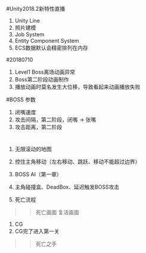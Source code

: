 #Unity2018.2新特性直播
1. Unity Line
2. 照片建模
3. Job System
4. Entity Component System
5. ECS数据默认会精密排列在内存

#20180710

1. Level1 Boss离场动画异常
2. Boss第二阶段动画制作
3. 播放动画时莫名发生大位移，导致看起来动画播放失败

#BOSS 参数

1. 闭嘴速度
2. 攻击间隔，第二阶段，闭嘴 -> 张嘴
3. 攻击距离，第二阶段

#
1. 无限滚动的地图
2. 控住主角移动（左右移动、跳跃、移动不能超过边界）
3. BOSS AI（第一章）
4. 主角碰撞盒、DeadBox、延迟触发BOSS攻击


3. 死亡流程
>> 死亡画面
>> 复活画面


1. CG
2. CG完了进入第一关
>>死亡之手

